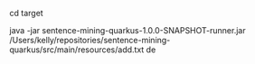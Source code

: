 cd target

java -jar sentence-mining-quarkus-1.0.0-SNAPSHOT-runner.jar /Users/kelly/repositories/sentence-mining-quarkus/src/main/resources/add.txt de
